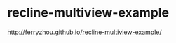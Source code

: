 recline-multiview-example
=========================

http://ferryzhou.github.io/recline-multiview-example/
